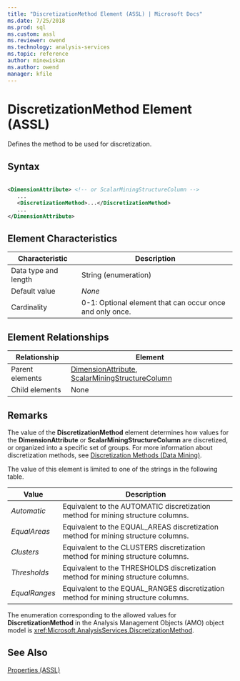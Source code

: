 ```yaml
---
title: "DiscretizationMethod Element (ASSL) | Microsoft Docs"
ms.date: 7/25/2018
ms.prod: sql
ms.custom: assl
ms.reviewer: owend
ms.technology: analysis-services
ms.topic: reference
author: minewiskan
ms.author: owend
manager: kfile
---
```

# DiscretizationMethod Element (ASSL)

  Defines the method to be used for discretization.  
  
## Syntax  
  
```xml  
  
<DimensionAttribute> <!-- or ScalarMiningStructureColumn -->  
   ...  
   <DiscretizationMethod>...</DiscretizationMethod>  
   ...  
</DimensionAttribute>  
```  
  
## Element Characteristics  
  
|Characteristic|Description|  
|--------------------|-----------------|  
|Data type and length|String (enumeration)|  
|Default value|*None*|  
|Cardinality|0-1: Optional element that can occur once and only once.|  
  
## Element Relationships  
  
|Relationship|Element|  
|------------------|-------------|  
|Parent elements|[DimensionAttribute](../data-type/dimensionattribute-data-type-assl.md), [ScalarMiningStructureColumn](../data-type/scalarminingstructurecolumn-data-type-assl.md)|  
|Child elements|None|  
  
## Remarks  
 The value of the **DiscretizationMethod** element determines how values for the **DimensionAttribute** or **ScalarMiningStructureColumn** are discretized, or organized into a specific set of groups. For more information about discretization methods, see [Discretization Methods &#40;Data Mining&#41;](../../../analysis-services/data-mining/discretization-methods-data-mining.md).  
  
 The value of this element is limited to one of the strings in the following table.  
  
|Value|Description|  
|-----------|-----------------|  
|*Automatic*|Equivalent to the AUTOMATIC discretization method for mining structure columns.|  
|*EqualAreas*|Equivalent to the EQUAL_AREAS discretization method for mining structure columns.|  
|*Clusters*|Equivalent to the CLUSTERS discretization method for mining structure columns.|  
|*Thresholds*|Equivalent to the THRESHOLDS discretization method for mining structure columns.|  
|*EqualRanges*|Equivalent to the EQUAL_RANGES discretization method for mining structure columns.|  
  
 The enumeration corresponding to the allowed values for **DiscretizationMethod** in the Analysis Management Objects (AMO) object model is <xref:Microsoft.AnalysisServices.DiscretizationMethod>.  
  
## See Also  
 [Properties &#40;ASSL&#41;](properties-assl.md)  
  
  
